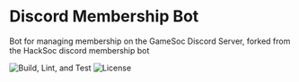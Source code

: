 # Discord Membership Bot

Bot for managing membership on the GameSoc Discord Server, forked from the HackSoc discord membership bot

![Build, Lint, and Test](https://github.com/HackSocNotts/discord-membership-bot/workflows/Build,%20Lint,%20and%20Test/badge.svg?event=push)
![License](https://img.shields.io/badge/license-MIT-green)

<!--[![Maintainability](https://api.codeclimate.com/v1/badges/<CHANGE>/maintainability)](https://codeclimate.com/repos/<CHANGE>/maintainability)
[![Test Coverage](https://api.codeclimate.com/v1/badges/<CHANGE>/test_coverage)](https://codeclimate.com/repos/<CHANGE>/test_coverage)-->
